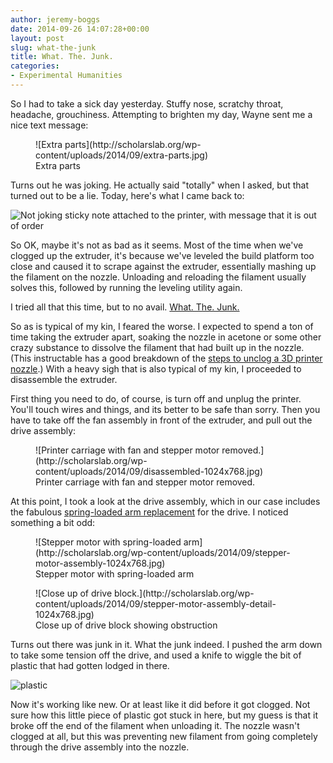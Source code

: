 ```yaml
---
author: jeremy-boggs
date: 2014-09-26 14:07:28+00:00
layout: post
slug: what-the-junk
title: What. The. Junk.
categories:
- Experimental Humanities
---
```


So I had to take a sick day yesterday. Stuffy nose, scratchy throat, headache, grouchiness. Attempting to brighten my day, Wayne sent me a nice text message:

<figure>
  ![Extra parts](http://scholarslab.org/wp-content/uploads/2014/09/extra-parts.jpg)
  <figcaption>
 Extra parts
</figcaption>

</figure>

Turns out he was joking. He actually said "totally" when I asked, but that turned out to be a lie. Today, here's what I came back to:

![Not joking sticky note attached to the printer, with message that it is out of order](http://scholarslab.org/wp-content/uploads/2014/09/out-of-order-1024x768.jpg)

So OK, maybe it's not as bad as it seems. Most of the time when we've clogged up the extruder, it's because we've leveled the build platform too close and caused it to scrape against the extruder, essentially mashing up the filament on the nozzle. Unloading and reloading the filament usually solves this, followed by running the leveling utility again.

I tried all that this time, but to no avail. [What. The. Junk.](http://undergroundcliche.blogspot.com/2014/07/lumberjanes-what-junk.html)

So as is typical of my kin, I feared the worse. I expected to spend a ton of time taking the extruder apart, soaking the nozzle in acetone or some other crazy substance to dissolve the filament that had built up in the nozzle. (This instructable has a good breakdown of the [steps to unclog a 3D printer nozzle](http://www.instructables.com/id/Clogged-MakerBot-Nozzle/).) With a heavy sigh that is also typical of my kin, I proceeded to disassemble the extruder.

First thing you need to do, of course, is turn off and unplug the printer. You'll touch wires and things, and its better to be safe than sorry. Then you have to take off the fan assembly in front of the extruder, and pull out the drive assembly:

<figure>
  ![Printer carriage with fan and stepper motor removed.](http://scholarslab.org/wp-content/uploads/2014/09/disassembled-1024x768.jpg)
  <figcaption>
 Printer carriage with fan and stepper motor removed.
</figcaption>

</figure>

At this point, I took a look at the drive assembly, which in our case includes the fabulous [spring-loaded arm replacement](http://scholarslab.org/experimental-humanities/reprinting-printed-parts/) for the drive. I noticed something a bit odd:

<figure>
  ![Stepper motor with spring-loaded arm](http://scholarslab.org/wp-content/uploads/2014/09/stepper-motor-assembly-1024x768.jpg)
  <figcaption>
 Stepper motor with spring-loaded arm
</figcaption>

</figure>

<figure>
  ![Close up of drive block.](http://scholarslab.org/wp-content/uploads/2014/09/stepper-motor-assembly-detail-1024x768.jpg)
  <figcaption>
 Close up of drive block showing obstruction
</figcaption>

</figure>

Turns out there was junk in it. What the junk indeed. I pushed the arm down to take some tension off the drive, and used a knife to wiggle the bit of plastic that had gotten lodged in there.

![plastic](http://scholarslab.org/wp-content/uploads/2014/09/plastic-1024x768.jpg)

Now it's working like new. Or at least like it did before it got clogged. Not sure how this little piece of plastic got stuck in here, but my guess is that it broke off the end of the filament when unloading it. The nozzle wasn't clogged at all, but this was preventing new filament from going completely through the drive assembly into the nozzle.
